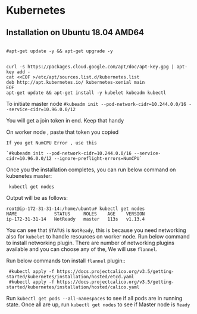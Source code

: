 # Kubernetes

## Installation on Ubuntu 18.04 AMD64

```

#apt-get update -y && apt-get upgrade -y


curl -s https://packages.cloud.google.com/apt/doc/apt-key.gpg | apt-key add -
cat <<EOF >/etc/apt/sources.list.d/kubernetes.list
deb http://apt.kubernetes.io/ kubernetes-xenial main
EOF
apt-get update && apt-get install -y kubelet kubeadm kubectl
```

To initiate master node
`#kubeadm init --pod-network-cidr=10.244.0.0/16 --service-cidr=10.96.0.0/12`

You will get a join token in end. Keep that handy

On worker node , paste that token you copied

```
If you get NumCPU Error , use this 

`#kubeadm init --pod-network-cidr=10.244.0.0/16 --service-cidr=10.96.0.0/12 --ignore-preflight-errors=NumCPU`
```

Once you the installation completes, you can run below command on kubenetes master:

` kubectl get nodes`

Output will be as follows:
```
root@ip-172-31-31-14:/home/ubuntu# kubectl get nodes
NAME              STATUS     ROLES    AGE    VERSION
ip-172-31-31-14   NotReady   master   113s   v1.13.4
```

You can see that `STATUS` is `NotReady`, this is because you need networking also for `kubelet` to handle resources on worker node. 
Run below command to install networking plugin. There are number of networking plugins available and you can choose any of the, We will use `flannel`.

Run below commands ton install `flannel` plugin::

```
 #kubectl apply -f https://docs.projectcalico.org/v3.5/getting-started/kubernetes/installation/hosted/etcd.yaml
 #kubectl apply -f https://docs.projectcalico.org/v3.5/getting-started/kubernetes/installation/hosted/calico.yaml
```

Run `kubectl get pods --all-namespaces` to see if all pods are in running state. Once all are up, run `kubectl get nodes` to see if Master node is `Ready`
